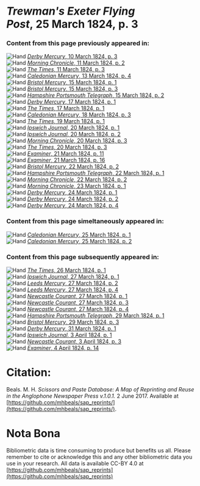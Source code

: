 # *Trewman's Exeter Flying Post*, 25 March 1824, p. 3  
  
### Content from this page previously appeared in:  
![Hand](http://scissorsandpaste.net/wp-content/uploads/2017/06/smallhandpointer.png) [*Derby Mercury*, 10 March 1824, p. 3](https://mhbeals.github.io/sap_html/Derby-Mercury/Derby-Mercury-10-March-1824-p-3)  
![Hand](http://scissorsandpaste.net/wp-content/uploads/2017/06/smallhandpointer.png) [*Morning Chronicle*, 11 March 1824, p. 2](https://mhbeals.github.io/sap_html/Morning-Chronicle/Morning-Chronicle-11-March-1824-p-2)  
![Hand](http://scissorsandpaste.net/wp-content/uploads/2017/06/smallhandpointer.png) [*The Times*, 11 March 1824, p. 3](https://mhbeals.github.io/sap_html/The-Times/The-Times-11-March-1824-p-3)  
![Hand](http://scissorsandpaste.net/wp-content/uploads/2017/06/smallhandpointer.png) [*Caledonian Mercury*, 13 March 1824, p. 4](https://mhbeals.github.io/sap_html/Caledonian-Mercury/Caledonian-Mercury-13-March-1824-p-4)  
![Hand](http://scissorsandpaste.net/wp-content/uploads/2017/06/smallhandpointer.png) [*Bristol Mercury*, 15 March 1824, p. 1](https://mhbeals.github.io/sap_html/Bristol-Mercury/Bristol-Mercury-15-March-1824-p-1)  
![Hand](http://scissorsandpaste.net/wp-content/uploads/2017/06/smallhandpointer.png) [*Bristol Mercury*, 15 March 1824, p. 3](https://mhbeals.github.io/sap_html/Bristol-Mercury/Bristol-Mercury-15-March-1824-p-3)  
![Hand](http://scissorsandpaste.net/wp-content/uploads/2017/06/smallhandpointer.png) [*Hampshire Portsmouth Telegraph*, 15 March 1824, p. 2](https://mhbeals.github.io/sap_html/Hampshire-Portsmouth-Telegraph/Hampshire-Portsmouth-Telegraph-15-March-1824-p-2)  
![Hand](http://scissorsandpaste.net/wp-content/uploads/2017/06/smallhandpointer.png) [*Derby Mercury*, 17 March 1824, p. 1](https://mhbeals.github.io/sap_html/Derby-Mercury/Derby-Mercury-17-March-1824-p-1)  
![Hand](http://scissorsandpaste.net/wp-content/uploads/2017/06/smallhandpointer.png) [*The Times*, 17 March 1824, p. 1](https://mhbeals.github.io/sap_html/The-Times/The-Times-17-March-1824-p-1)  
![Hand](http://scissorsandpaste.net/wp-content/uploads/2017/06/smallhandpointer.png) [*Caledonian Mercury*, 18 March 1824, p. 3](https://mhbeals.github.io/sap_html/Caledonian-Mercury/Caledonian-Mercury-18-March-1824-p-3)  
![Hand](http://scissorsandpaste.net/wp-content/uploads/2017/06/smallhandpointer.png) [*The Times*, 19 March 1824, p. 1](https://mhbeals.github.io/sap_html/The-Times/The-Times-19-March-1824-p-1)  
![Hand](http://scissorsandpaste.net/wp-content/uploads/2017/06/smallhandpointer.png) [*Ipswich Journal*, 20 March 1824, p. 1](https://mhbeals.github.io/sap_html/Ipswich-Journal/Ipswich-Journal-20-March-1824-p-1)  
![Hand](http://scissorsandpaste.net/wp-content/uploads/2017/06/smallhandpointer.png) [*Ipswich Journal*, 20 March 1824, p. 2](https://mhbeals.github.io/sap_html/Ipswich-Journal/Ipswich-Journal-20-March-1824-p-2)  
![Hand](http://scissorsandpaste.net/wp-content/uploads/2017/06/smallhandpointer.png) [*Morning Chronicle*, 20 March 1824, p. 3](https://mhbeals.github.io/sap_html/Morning-Chronicle/Morning-Chronicle-20-March-1824-p-3)  
![Hand](http://scissorsandpaste.net/wp-content/uploads/2017/06/smallhandpointer.png) [*The Times*, 20 March 1824, p. 3](https://mhbeals.github.io/sap_html/The-Times/The-Times-20-March-1824-p-3)  
![Hand](http://scissorsandpaste.net/wp-content/uploads/2017/06/smallhandpointer.png) [*Examiner*, 21 March 1824, p. 11](https://mhbeals.github.io/sap_html/Examiner/Examiner-21-March-1824-p-11)  
![Hand](http://scissorsandpaste.net/wp-content/uploads/2017/06/smallhandpointer.png) [*Examiner*, 21 March 1824, p. 16](https://mhbeals.github.io/sap_html/Examiner/Examiner-21-March-1824-p-16)  
![Hand](http://scissorsandpaste.net/wp-content/uploads/2017/06/smallhandpointer.png) [*Bristol Mercury*, 22 March 1824, p. 2](https://mhbeals.github.io/sap_html/Bristol-Mercury/Bristol-Mercury-22-March-1824-p-2)  
![Hand](http://scissorsandpaste.net/wp-content/uploads/2017/06/smallhandpointer.png) [*Hampshire Portsmouth Telegraph*, 22 March 1824, p. 1](https://mhbeals.github.io/sap_html/Hampshire-Portsmouth-Telegraph/Hampshire-Portsmouth-Telegraph-22-March-1824-p-1)  
![Hand](http://scissorsandpaste.net/wp-content/uploads/2017/06/smallhandpointer.png) [*Morning Chronicle*, 22 March 1824, p. 2](https://mhbeals.github.io/sap_html/Morning-Chronicle/Morning-Chronicle-22-March-1824-p-2)  
![Hand](http://scissorsandpaste.net/wp-content/uploads/2017/06/smallhandpointer.png) [*Morning Chronicle*, 23 March 1824, p. 1](https://mhbeals.github.io/sap_html/Morning-Chronicle/Morning-Chronicle-23-March-1824-p-1)  
![Hand](http://scissorsandpaste.net/wp-content/uploads/2017/06/smallhandpointer.png) [*Derby Mercury*, 24 March 1824, p. 1](https://mhbeals.github.io/sap_html/Derby-Mercury/Derby-Mercury-24-March-1824-p-1)  
![Hand](http://scissorsandpaste.net/wp-content/uploads/2017/06/smallhandpointer.png) [*Derby Mercury*, 24 March 1824, p. 2](https://mhbeals.github.io/sap_html/Derby-Mercury/Derby-Mercury-24-March-1824-p-2)  
![Hand](http://scissorsandpaste.net/wp-content/uploads/2017/06/smallhandpointer.png) [*Derby Mercury*, 24 March 1824, p. 4](https://mhbeals.github.io/sap_html/Derby-Mercury/Derby-Mercury-24-March-1824-p-4)  
  
### Content from this page simeltaneously appeared in:  
![Hand](http://scissorsandpaste.net/wp-content/uploads/2017/06/smallhandpointer.png) [*Caledonian Mercury*, 25 March 1824, p. 1](https://mhbeals.github.io/sap_html/Caledonian-Mercury/Caledonian-Mercury-25-March-1824-p-1)  
![Hand](http://scissorsandpaste.net/wp-content/uploads/2017/06/smallhandpointer.png) [*Caledonian Mercury*, 25 March 1824, p. 2](https://mhbeals.github.io/sap_html/Caledonian-Mercury/Caledonian-Mercury-25-March-1824-p-2)  
  
### Content from this page subsequently appeared in:  
![Hand](http://scissorsandpaste.net/wp-content/uploads/2017/06/smallhandpointer.png) [*The Times*, 26 March 1824, p. 1](https://mhbeals.github.io/sap_html/The-Times/The-Times-26-March-1824-p-1)  
![Hand](http://scissorsandpaste.net/wp-content/uploads/2017/06/smallhandpointer.png) [*Ipswich Journal*, 27 March 1824, p. 1](https://mhbeals.github.io/sap_html/Ipswich-Journal/Ipswich-Journal-27-March-1824-p-1)  
![Hand](http://scissorsandpaste.net/wp-content/uploads/2017/06/smallhandpointer.png) [*Leeds Mercury*, 27 March 1824, p. 2](https://mhbeals.github.io/sap_html/Leeds-Mercury/Leeds-Mercury-27-March-1824-p-2)  
![Hand](http://scissorsandpaste.net/wp-content/uploads/2017/06/smallhandpointer.png) [*Leeds Mercury*, 27 March 1824, p. 4](https://mhbeals.github.io/sap_html/Leeds-Mercury/Leeds-Mercury-27-March-1824-p-4)  
![Hand](http://scissorsandpaste.net/wp-content/uploads/2017/06/smallhandpointer.png) [*Newcastle Courant*, 27 March 1824, p. 1](https://mhbeals.github.io/sap_html/Newcastle-Courant/Newcastle-Courant-27-March-1824-p-1)  
![Hand](http://scissorsandpaste.net/wp-content/uploads/2017/06/smallhandpointer.png) [*Newcastle Courant*, 27 March 1824, p. 3](https://mhbeals.github.io/sap_html/Newcastle-Courant/Newcastle-Courant-27-March-1824-p-3)  
![Hand](http://scissorsandpaste.net/wp-content/uploads/2017/06/smallhandpointer.png) [*Newcastle Courant*, 27 March 1824, p. 4](https://mhbeals.github.io/sap_html/Newcastle-Courant/Newcastle-Courant-27-March-1824-p-4)  
![Hand](http://scissorsandpaste.net/wp-content/uploads/2017/06/smallhandpointer.png) [*Hampshire Portsmouth Telegraph*, 29 March 1824, p. 1](https://mhbeals.github.io/sap_html/Hampshire-Portsmouth-Telegraph/Hampshire-Portsmouth-Telegraph-29-March-1824-p-1)  
![Hand](http://scissorsandpaste.net/wp-content/uploads/2017/06/smallhandpointer.png) [*Bristol Mercury*, 29 March 1824, p. 3](https://mhbeals.github.io/sap_html/Bristol-Mercury/Bristol-Mercury-29-March-1824-p-3)  
![Hand](http://scissorsandpaste.net/wp-content/uploads/2017/06/smallhandpointer.png) [*Derby Mercury*, 31 March 1824, p. 1](https://mhbeals.github.io/sap_html/Derby-Mercury/Derby-Mercury-31-March-1824-p-1)  
![Hand](http://scissorsandpaste.net/wp-content/uploads/2017/06/smallhandpointer.png) [*Ipswich Journal*, 3 April 1824, p. 1](https://mhbeals.github.io/sap_html/Ipswich-Journal/Ipswich-Journal-3-April-1824-p-1)  
![Hand](http://scissorsandpaste.net/wp-content/uploads/2017/06/smallhandpointer.png) [*Newcastle Courant*, 3 April 1824, p. 3](https://mhbeals.github.io/sap_html/Newcastle-Courant/Newcastle-Courant-3-April-1824-p-3)  
![Hand](http://scissorsandpaste.net/wp-content/uploads/2017/06/smallhandpointer.png) [*Examiner*, 4 April 1824, p. 14](https://mhbeals.github.io/sap_html/Examiner/Examiner-4-April-1824-p-14)  


# Citation: 

Beals. M. H. *Scissors and Paste Database: A Map of Reprinting and Reuse in the Anglophone Newspaper Press v.1.0.1.* 2 June 2017. Available at [https://github.com/mhbeals/sap_reprints/](https://github.com/mhbeals/sap_reprints/). 

# Nota Bona

Bibliometric data is time consuming to produce but benefits us all. Please remember to cite or acknowledge this and any other bibliometric data you use in your research. All data is available CC-BY 4.0 at [https://github.com/mhbeals/sap_reprints](https://github.com/mhbeals/sap_reprints)